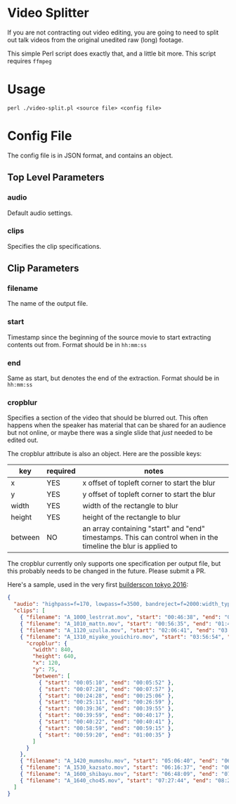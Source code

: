 Video Splitter
==============

If you are not contracting out video editing, you are going to need to
split out talk videos from the original unedited raw (long) footage.

This simple Perl script does exactly that, and a little bit more.
This script requires `ffmpeg`

Usage
=====

```
perl ./video-split.pl <source file> <config file>
```

Config File
===========

The config file is in JSON format, and contains an object.

## Top Level Parameters

### audio

Default audio settings.

### clips

Specifies the clip specifications.

## Clip Parameters

### filename

The name of the output file.

### start

Timestamp since the beginning of the source movie to start extracting contents
out from. Format should be in `hh:mm:ss`

### end

Same as start, but denotes the end of the extraction. Format should be in `hh:mm:ss`

### cropblur

Specifies a section of the video that should be blurred out. This often happens
when the speaker has material that can be shared for an audience but not online, or maybe there was a single slide that *just* needed to be edited out.

The cropblur attribute is also an object. Here are the possible keys:

| key     | required | notes |
|---------|----------|-------|
| x       | YES      | x offset of topleft corner to start the blur |
| y       | YES      | y offset of topleft corner to start the blur |
| width   | YES      | width of the rectangle to blur |
| height  | YES      | height of the rectangle to blur |
| between | NO       | an array containing "start" and "end" timestamps. This can control when in the timeline the blur is applied to |

The cropblur currently only supports one specification per output file, but
this probably needs to be changed in the future. Please submit a PR.

Here's a sample, used in the very first [builderscon tokyo 2016](https://builderscon.tokyo/builderscon/tokyo/2016):

```json
{
  "audio": "highpass=f=170, lowpass=f=3500, bandreject=f=2000:width_type=h:w=999, bandreject=f=800:width_type=h:w=200, bandreject=f=450:width_type=h:w=150, bandreject=f=220:width_type=h:w=50",
  "clips": [
    { "filename": "A_1000_lestrrat.mov", "start": "00:46:38", "end": "00:54:09" },
    { "filename": "A_1010_mattn.mov", "start": "00:56:35", "end": "01:48:44" },
    { "filename": "A_1120_uzulla.mov", "start": "02:06:41", "end": "03:19:00" },
    { "filename": "A_1310_miyake_youichiro.mov", "start": "03:56:54", "end": "04:57:44",
      "cropblur": {
        "width": 840,
        "height": 640,
        "x": 120,
        "y": 75,
        "between": [
          { "start": "00:05:10", "end": "00:05:52" },
          { "start": "00:07:28", "end": "00:07:57" },
          { "start": "00:24:28", "end": "00:25:06" },
          { "start": "00:25:11", "end": "00:26:59" },
          { "start": "00:39:36", "end": "00:39:55" },
          { "start": "00:39:59", "end": "00:40:17" },
          { "start": "00:40:22", "end": "00:40:41" },
          { "start": "00:58:59", "end": "00:59:15" },
          { "start": "00:59:20", "end": "01:00:35" }
        ]
      }
    },
    { "filename": "A_1420_mumoshu.mov", "start": "05:06:40", "end": "06:07:11" },
    { "filename": "A_1530_kazsato.mov", "start": "06:16:37", "end": "06:46:31" },
    { "filename": "A_1600_shibayu.mov", "start": "06:48:09", "end": "07:18:32" },
    { "filename": "A_1640_cho45.mov", "start": "07:27:44", "end": "08:26:48" }
  ]
}
```